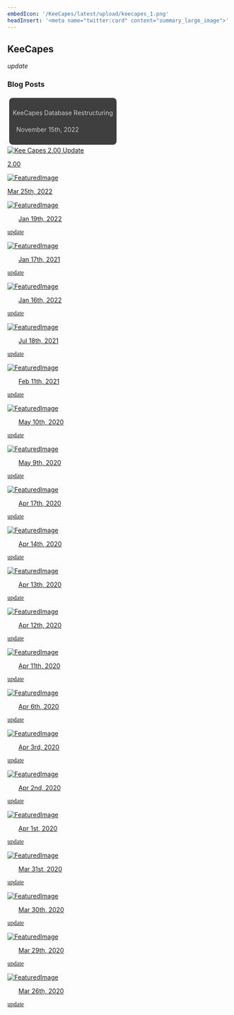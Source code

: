 ```yaml
---
embedIcon: '/KeeCapes/latest/upload/keecapes_1.png'
headInsert: '<meta name="twitter:card" content="summary_large_image">'
---
```

## KeeCapes
<div class="changelog-container closeable" style="background: transparent;padding: 0;"><div><i class="material-icons">update</i><h3>Blog Posts</h3><i class="material-icons"></i></div><div style="display: inherit;"><div class="home-content-container"><a class="home-content-container" style="border-radius:8px;background: #222d;padding:8px;color:#ccc;display:inline-block;margin:4px;line-height: 24px;text-decoration: none;" href="/updates/keecapes-database-restructuring-nov1522"><p class="dreamsdb infotitle">KeeCapes Database Restructuring</p><p class="dreamsdb infostats" style="margin-left:8px">November 15th, 2022</p></a></div></div></div>
<div class="home-content-container"><a class="home-content-image" href="./200"><img src="./200/upload/keecapes_1.png" onerror="this.src='/assets/images/featuredimage.png'" alt="Kee Capes 2.00 Update"><p>2.00</p></a><a class="home-content-image" href="./03252022"><img src="./03252022/upload/keecapes_1.png" onerror="this.src='/assets/images/featuredimage.png'" alt="FeaturedImage"><p>Mar 25th, 2022</p></a><a class="home-content-image" href="./01192022"><img src="./01192022/upload/keecapes_1.png" onerror="this.src='/assets/images/featuredimage.png'" alt="FeaturedImage"><p style="padding-left: 25px;">Jan 19th, 2022</p><p style="background: transparent;font-family: 'Material Icons';">update</p></a><a class="home-content-image" href="./01172022"><img src="./01172022/upload/keecapes_1.png" onerror="this.src='/assets/images/featuredimage.png'" alt="FeaturedImage"><p style="padding-left: 25px;">Jan 17th, 2021</p><p style="background: transparent;font-family: 'Material Icons';">update</p></a><a class="home-content-image" href="./01162022"><img src="./01162022/upload/keecapes_1.png" onerror="this.src='/assets/images/featuredimage.png'" alt="FeaturedImage"><p style="padding-left: 25px;">Jan 16th, 2022</p><p style="background: transparent;font-family: 'Material Icons';">update</p></a><a class="home-content-image" href="./07182021"><img src="./07182021/upload/keecapes_1.png" onerror="this.src='/assets/images/featuredimage.png'" alt="FeaturedImage"><p style="padding-left: 25px;">Jul 18th, 2021</p><p style="background: transparent;font-family: 'Material Icons';">update</p></a><a class="home-content-image" href="./02112021"><img src="./02112021/upload/keecapes_1.png" onerror="this.src='/assets/images/featuredimage.png'" alt="FeaturedImage"><p style="padding-left: 25px;">Feb 11th, 2021</p><p style="background: transparent;font-family: 'Material Icons';">update</p></a><a class="home-content-image" href="./05102020"><img src="./05102020/upload/keecapes_1.png" onerror="this.src='/assets/images/featuredimage.png'" alt="FeaturedImage"><p style="padding-left: 25px;">May 10th, 2020</p><p style="background: transparent;font-family: 'Material Icons';">update</p></a><a class="home-content-image" href="./05092020"><img src="./05092020/upload/keecapes_1.png" onerror="this.src='/assets/images/featuredimage.png'" alt="FeaturedImage"><p style="padding-left: 25px;">May 9th, 2020</p><p style="background: transparent;font-family: 'Material Icons';">update</p></a><a class="home-content-image" href="./04172020"><img src="./04172020/upload/keecapes_1.png" onerror="this.src='/assets/images/featuredimage.png'" alt="FeaturedImage"><p style="padding-left: 25px;">Apr 17th, 2020</p><p style="background: transparent;font-family: 'Material Icons';">update</p></a><a class="home-content-image" href="./04142020"><img src="./04142020/upload/keecapes_1.png" onerror="this.src='/assets/images/featuredimage.png'" alt="FeaturedImage"><p style="padding-left: 25px;">Apr 14th, 2020</p><p style="background: transparent;font-family: 'Material Icons';">update</p></a><a class="home-content-image" href="./04132020"><img src="./04132020/upload/keecapes_1.png" onerror="this.src='/assets/images/featuredimage.png'" alt="FeaturedImage"><p style="padding-left: 25px;">Apr 13th, 2020</p><p style="background: transparent;font-family: 'Material Icons';">update</p></a><a class="home-content-image" href="./04122020"><img src="./04122020/upload/keecapes_1.png" onerror="this.src='/assets/images/featuredimage.png'" alt="FeaturedImage"><p style="padding-left: 25px;">Apr 12th, 2020</p><p style="background: transparent;font-family: 'Material Icons';">update</p></a><a class="home-content-image" href="./04112020"><img src="./04112020/upload/keecapes_1.png" onerror="this.src='/assets/images/featuredimage.png'" alt="FeaturedImage"><p style="padding-left: 25px;">Apr 11th, 2020</p><p style="background: transparent;font-family: 'Material Icons';">update</p></a><a class="home-content-image" href="./04062020"><img src="./04062020/upload/keecapes_1.png" onerror="this.src='/assets/images/featuredimage.png'" alt="FeaturedImage"><p style="padding-left: 25px;">Apr 6th, 2020</p><p style="background: transparent;font-family: 'Material Icons';">update</p></a><a class="home-content-image" href="./04032020"><img src="./04032020/upload/keecapes_1.png" onerror="this.src='/assets/images/featuredimage.png'" alt="FeaturedImage"><p style="padding-left: 25px;">Apr 3rd, 2020</p><p style="background: transparent;font-family: 'Material Icons';">update</p></a><a class="home-content-image" href="./04022020"><img src="./04022020/upload/keecapes_1.png" onerror="this.src='/assets/images/featuredimage.png'" alt="FeaturedImage"><p style="padding-left: 25px;">Apr 2nd, 2020</p><p style="background: transparent;font-family: 'Material Icons';">update</p></a><a class="home-content-image" href="./04012020"><img src="./04012020/upload/keecapes_1.png" onerror="this.src='/assets/images/featuredimage.png'" alt="FeaturedImage"><p style="padding-left: 25px;">Apr 1st, 2020</p><p style="background: transparent;font-family: 'Material Icons';">update</p></a><a class="home-content-image" href="./03312020"><img src="./03312020/upload/keecapes_1.png" onerror="this.src='/assets/images/featuredimage.png'" alt="FeaturedImage"><p style="padding-left: 25px;">Mar 31st, 2020</p><p style="background: transparent;font-family: 'Material Icons';">update</p></a><a class="home-content-image" href="./03302020"><img src="./03302020/upload/keecapes_1.png" onerror="this.src='/assets/images/featuredimage.png'" alt="FeaturedImage"><p style="padding-left: 25px;">Mar 30th, 2020</p><p style="background: transparent;font-family: 'Material Icons';">update</p></a><a class="home-content-image" href="./03292020"><img src="./03292020/upload/keecapes_1.png" onerror="this.src='/assets/images/featuredimage.png'" alt="FeaturedImage"><p style="padding-left: 25px;">Mar 29th, 2020</p><p style="background: transparent;font-family: 'Material Icons';">update</p></a><a class="home-content-image" href="./03262020"><img src="./03262020/upload/keecapes_1.png" onerror="this.src='/assets/images/featuredimage.png'" alt="FeaturedImage"><p style="padding-left: 25px;">Mar 26th, 2020</p><p style="background: transparent;font-family: 'Material Icons';">update</p></a></div>
